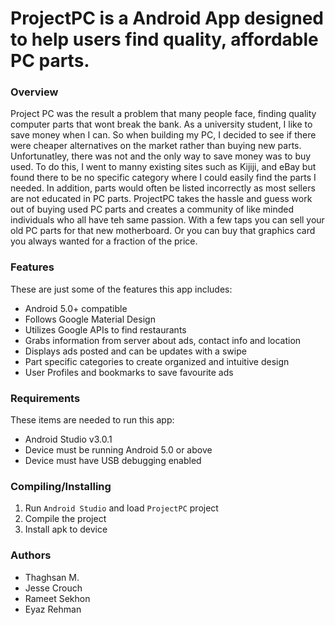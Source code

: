 # ProjectPC is a Android App designed to help users find quality, affordable PC parts.
### Overview
Project PC was the result a problem that many people face, finding quality computer parts that wont break the bank. As a university student, I like to save money when I can. So when building my PC, I decided to see if there were cheaper alternatives on the market rather than buying new parts. Unfortunatley, there was not and the only way to save money was to buy used. To do this, I went to manny existing sites such as Kijiji, and eBay but found there to be no specific category where I could easily find the parts I needed. In addition, parts would often be listed incorrectly as most sellers are not educated in PC parts. ProjectPC takes the hassle and guess work out of buying used PC parts and creates a community of like minded individuals who all have teh same passion. With a few taps you can sell your old PC parts for that new motherboard. Or you can buy that graphics card you always wanted for a fraction of the price.

### Features
These are just some of the features this app includes:
- Android 5.0+ compatible
- Follows Google Material Design
- Utilizes Google APIs to find restaurants
- Grabs information from server about ads, contact info and location
- Displays ads posted and can be updates with a swipe
- Part specific categories to create organized and intuitive design
- User Profiles and bookmarks to save favourite ads

### Requirements
These items are needed to run this app:
- Android Studio v3.0.1
- Device must be running Android 5.0 or above
- Device must have USB debugging enabled

### Compiling/Installing
1. Run `Android Studio` and load `ProjectPC` project
2. Compile the project
3. Install apk to device

### Authors
- Thaghsan M.
- Jesse Crouch
- Rameet Sekhon
- Eyaz Rehman
